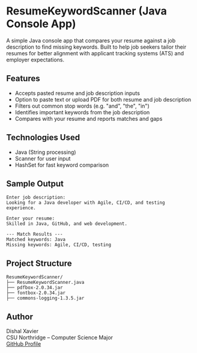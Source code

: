# ResumeKeywordScanner (Java Console App)

A simple Java console app that compares your resume against a job description to find missing keywords. Built to help job seekers tailor their resumes for better alignment with applicant tracking systems (ATS) and employer expectations.

## Features

- Accepts pasted resume and job description inputs
- Option to paste text or upload PDF for both resume and job description
- Filters out common stop words (e.g. "and", "the", "in")
- Identifies important keywords from the job description
- Compares with your resume and reports matches and gaps

## Technologies Used

- Java (String processing)
- Scanner for user input
- HashSet for fast keyword comparison

## Sample Output

```
Enter job description:
Looking for a Java developer with Agile, CI/CD, and testing experience.

Enter your resume:
Skilled in Java, GitHub, and web development.

--- Match Results ---
Matched keywords: Java
Missing keywords: Agile, CI/CD, testing
```


## Project Structure

```
ResumeKeywordScanner/
├── ResumeKeywordScanner.java  
├── pdfbox-2.0.34.jar  
├── fontbox-2.0.34.jar  
├── commons-logging-1.3.5.jar  
```

## Author

Dishal Xavier  
CSU Northridge – Computer Science Major  
[GitHub Profile](https://github.com/DishalX)

